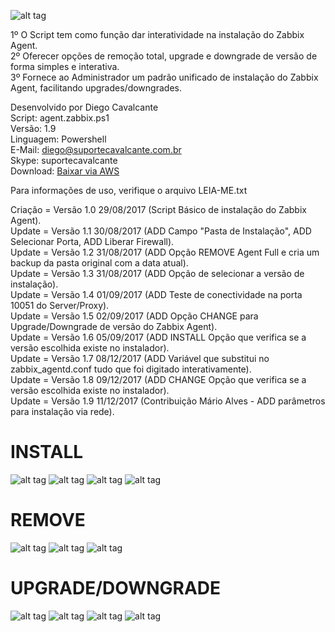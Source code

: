 ![alt tag](https://github.com/suportecavalcante/zabbix.agent/blob/master/screenshots/zabbix.jpg)

1º O Script tem como função dar interatividade na instalação do Zabbix Agent.\
2º Oferecer opções de remoção total, upgrade e downgrade de versão de forma simples e interativa.\
3º Fornece ao Administrador um padrão unificado de instalação do Zabbix Agent, facilitando upgrades/downgrades.

Desenvolvido por Diego Cavalcante\
Script: agent.zabbix.ps1\
Versão: 1.9\
Linguagem: Powershell\
E-Mail: diego@suportecavalcante.com.br\
Skype: suportecavalcante\
Download: [Baixar via AWS](https://s3-sa-east-1.amazonaws.com/suportecavalcante.com.br/downloads/zabbix/agent.zabbix.zip)

Para informações de uso, verifique o arquivo LEIA-ME.txt

Criação = Versão 1.0 29/08/2017 (Script Básico de instalação do Zabbix Agent).\
Update  = Versão 1.1 30/08/2017 (ADD Campo "Pasta de Instalação", ADD Selecionar Porta, ADD Liberar Firewall).\
Update  = Versão 1.2 31/08/2017 (ADD Opção REMOVE Agent Full e cria um backup da pasta original com a data atual).\
Update  = Versão 1.3 31/08/2017 (ADD Opção de selecionar a versão de instalação).\
Update  = Versão 1.4 01/09/2017 (ADD Teste de conectividade na porta 10051 do Server/Proxy).\
Update  = Versão 1.5 02/09/2017 (ADD Opção CHANGE para Upgrade/Downgrade de versão do Zabbix Agent).\
Update  = Versão 1.6 05/09/2017 (ADD INSTALL Opção que verifica se a versão escolhida existe no instalador).\
Update  = Versão 1.7 08/12/2017 (ADD Variável que substitui no zabbix_agentd.conf tudo que foi digitado interativamente).\
Update  = Versão 1.8 09/12/2017 (ADD CHANGE Opção que verifica se a versão escolhida existe no instalador).\
Update  = Versão 1.9 11/12/2017 (Contribuição Mário Alves - ADD parâmetros para instalação via rede).

# INSTALL
![alt tag](https://github.com/suportecavalcante/zabbix.agent/blob/master/screenshots/zabbix.agent.install01.png)
![alt tag](https://github.com/suportecavalcante/zabbix.agent/blob/master/screenshots/zabbix.agent.install02.png)
![alt tag](https://github.com/suportecavalcante/zabbix.agent/blob/master/screenshots/zabbix.agent.install03.png)
![alt tag](https://github.com/suportecavalcante/zabbix.agent/blob/master/screenshots/zabbix.agent.install04.png)

# REMOVE
![alt tag](https://github.com/suportecavalcante/zabbix.agent/blob/master/screenshots/zabbix.agent.remove01.png)
![alt tag](https://github.com/suportecavalcante/zabbix.agent/blob/master/screenshots/zabbix.agent.remove02.png)
![alt tag](https://github.com/suportecavalcante/zabbix.agent/blob/master/screenshots/zabbix.agent.remove03.png)

# UPGRADE/DOWNGRADE
![alt tag](https://github.com/suportecavalcante/zabbix.agent/blob/master/screenshots/zabbix.agent.change01.png)
![alt tag](https://github.com/suportecavalcante/zabbix.agent/blob/master/screenshots/zabbix.agent.change02.png)
![alt tag](https://github.com/suportecavalcante/zabbix.agent/blob/master/screenshots/zabbix.agent.change03.png)
![alt tag](https://github.com/suportecavalcante/zabbix.agent/blob/master/screenshots/zabbix.agent.change04.png)
